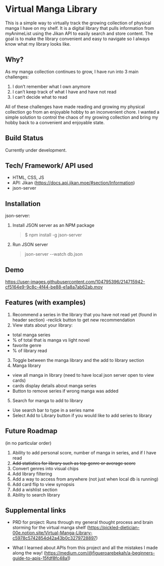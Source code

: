 # Virtual Manga Library

This is a simple way to virtually track the growing collection of physical manga I have on my shelf. It is a digital library that pulls information from myAnimeList using the Jikan API to easily search and store content. The goal is to make the library convenient and easy to navigate so I always know what my library looks like.

## Why?

As my manga collection continues to grow, I have run into 3 main challenges:

1. I don’t remember what I own anymore
2. I can’t keep track of what I have and have not read
3. I can’t decide what to read

All of these challenges have made reading and growing my physical collection go from an enjoyable hobby to an inconvenient chore. I wanted a simple solution to control the chaos of my growing collection and bring my hobby back to a convenient and enjoyable state.

## Build Status

Currently under development.

## Tech/ Framework/ API used

- HTML, CSS, JS
- API: Jikan (https://docs.api.jikan.moe/#section/Information)
- json-server

## Installation

json-server:

1. Install JSON server as an NPM package
   > $ npm install -g json-server
2. Run JSON server
   > json-server --watch db.json

## Demo

https://user-images.githubusercontent.com/104795396/214715942-cf5164e9-9c8c-4f44-be88-e1a8a7ab62ab.mov

## Features (with examples)

1. Recommend a series in the library that you have not read yet (found in header section)
   -reclick button to get new recommendation
2. View stats about your library:

- total manga series
- % of total that is manga vs light novel
- favorite genre
- % of library read

3. Toggle between the manga library and the add to library section
4. Manga library

- view all manga in library (need to have local json server open to view cards)
- cards display details about manga series
- Button to remove series if wrong manga was added

5. Search for manga to add to library

- Use search bar to type in a series name
- Select Add to Library button if you would like to add series to library

## Future Roadmap

(in no particular order)

1.  Ability to add personal score, number of manga in series, and if I have read
2.  ~~Add statistics for library such as top genre or average score~~
3.  Convert genres into visual chips
4.  Add library filtering
5.  Add a way to access from anywhere (not just when local db is running)
6.  Add card flip to view synopsis
7.  Add a wishlist section
8.  Ability to search library

## Supplemental links

- PRD for project: Runs through my general thought process and brain storming for the virtual manga shelf (https://pickled-dietician-00e.notion.site/Virtual-Manga-Library-c5978c5742854d42a43b0c3279728897)

- What I learned about APIs from this project and all the mistakes I made along the way! (https://medium.com/@figueroarebekah/a-beginners-guide-to-apis-15fdf8fc48a1)
